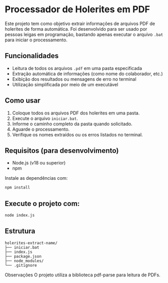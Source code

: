 # Processador de Holerites em PDF

Este projeto tem como objetivo extrair informações de arquivos PDF de holerites de forma automática. Foi desenvolvido para ser usado por pessoas leigas em programação, bastando apenas executar o arquivo `.bat` para iniciar o processamento.

## Funcionalidades

- Leitura de todos os arquivos `.pdf` em uma pasta especificada
- Extração automática de informações (como nome do colaborador, etc.)
- Exibição dos resultados ou mensagens de erro no terminal
- Utilização simplificada por meio de um executável

## Como usar

1. Coloque todos os arquivos PDF dos holerites em uma pasta.
2. Execute o arquivo `iniciar.bat`.
3. Informe o caminho completo da pasta quando solicitado.
4. Aguarde o processamento.
5. Verifique os nomes extraídos ou os erros listados no terminal.

## Requisitos (para desenvolvimento)

- Node.js (v18 ou superior)
- npm

Instale as dependências com:

```bash
npm install
```

## Execute o projeto com:

```bash
node index.js
```

## Estrutura

```pgsql
holerites-extract-name/
├── iniciar.bat
├── index.js
├── package.json
├── node_modules/
└── .gitignore
```

Observações
O projeto utiliza a biblioteca pdf-parse para leitura de PDFs.
